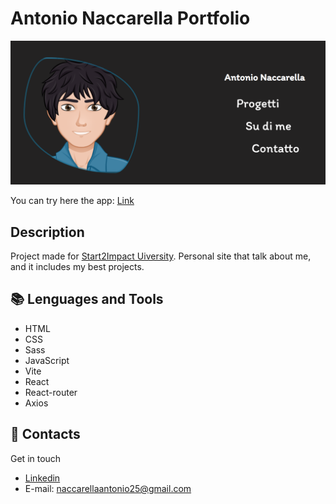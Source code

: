 # Antonio Naccarella Portfolio

![Portfolio](src/assets/img/portfolio-screen.png "Screen of the app.")

You can try here the app: [Link](https://antonionaccarella.netlify.app)

## Description

Project made for [Start2Impact Uiversity](https://www.start2impact.it/).
Personal site that talk about me, and it includes my best projects.

## :books: Lenguages and Tools

- HTML
- CSS
- Sass
- JavaScript
- Vite
- React
- React-router
- Axios

## :e-mail: Contacts

Get in touch

- [Linkedin](https://www.linkedin.com/in/antonio-naccarella-31976725a/)
- E-mail: naccarellaantonio25@gmail.com
